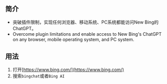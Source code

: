 ## 简介
- 突破插件限制，实现任何浏览器、移动系统、PC系统都能访问New Bing的ChatGPT。
- Overcome plugin limitations and enable access to New Bing's ChatGPT on any browser, mobile operating system, and PC system.

## 用法
1. 打开[https://www.bing.com/](https://www.bing.com/)
2. 搜索```bingchat```或者```Bing AI```
